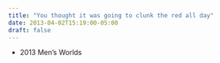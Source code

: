 ```yaml
---
title: "You thought it was going to clunk the red all day"
date: 2013-04-02T15:19:00-05:00
draft: false
---
```

- 2013 Men’s Worlds